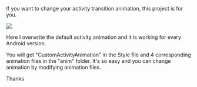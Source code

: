 If you want to change your activity transition animation, this project is for you.

![](https://github.com/ShohanAhmed/Android-Activity-Transition-Custom-Animation/blob/master/Screenshots/animation.gif)

Here I overwrite the default activity animation and it is working for every Android version.

You will get "CustomActivityAnimation" in the Style file and 4 corresponding animation files in the "anim" folder. It's so easy and you can change animation by modifying  animation files. 

Thanks
